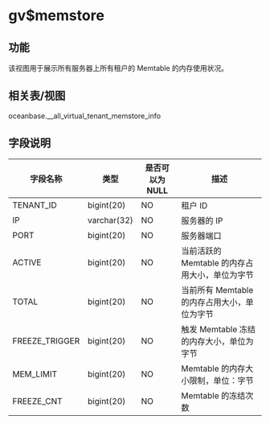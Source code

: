 gv$memstore 
================================



功能 
-----------

该视图用于展示所有服务器上所有租户的 Memtable 的内存使用状况。

相关表/视图 
---------------

oceanbase.__all_virtual_tenant_memstore_info

字段说明 
-------------



|    **字段名称**    |   **类型**    | **是否可以为 NULL** |            **描述**            |
|----------------|-------------|----------------|------------------------------|
| TENANT_ID      | bigint(20)  | NO             | 租户 ID                        |
| IP             | varchar(32) | NO             | 服务器的 IP                      |
| PORT           | bigint(20)  | NO             | 服务器端口                        |
| ACTIVE         | bigint(20)  | NO             | 当前活跃的 Memtable 的内存占用大小，单位为字节 |
| TOTAL          | bigint(20)  | NO             | 当前所有 Memtable 的内存占用大小，单位为字节  |
| FREEZE_TRIGGER | bigint(20)  | NO             | 触发 Memtable 冻结的内存大小，单位为字节    |
| MEM_LIMIT      | bigint(20)  | NO             | Memtable 的内存大小限制，单位：字节       |
| FREEZE_CNT     | bigint(20)  | NO             | Memtable 的冻结次数               |


